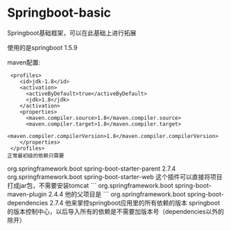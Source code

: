 # Springboot-basic
Springboot基础框架，可以在此基础上进行拓展


使用的是springboot 1.5.9

maven配置:
```
 <profiles>
    <id>jdk-1.8</id>
    <activation>
      <activeByDefault>true</activeByDefault>
      <jdk>1.8</jdk>
    </activation>
    <properties>
      <maven.compiler.source>1.8</maven.compiler.source>
      <maven.compiler.target>1.8</maven.compiler.target>
      <maven.compiler.compilerVersion>1.8</maven.compiler.compilerVersion>
    </properties>
 </profiles>
正常最初级的依赖只需要
```
<parent>
     <groupId>org.springframework.boot</groupId>
     <artifactId>spring-boot-starter-parent</artifactId>
     <version>2.7.4</version>
     <relativePath/> <!-- lookup parent from repository -->
</parent>
<dependencies>
     <dependency>
     <groupId>org.springframework.boot</groupId>
     <artifactId>spring-boot-starter-web</artifactId>
     </dependency>
</dependencies>
这个插件可以直接将项目打成jar包，不需要安装tomcat
```
<build>
     <plugins>
     <plugin><!-- 这个插件可以将应用打成一个jar包-->
        <groupId>org.springframework.boot</groupId>
        <artifactId>spring-boot-maven-plugin</artifactId>
        <version>2.4.4</version>
     </plugin>
     </plugins>
</build>
他的父项目是
```
<parent>
    <groupId>org.springframework.boot</groupId>
    <artifactId>spring-boot-dependencies</artifactId>
    <version>2.7.4</version>
</parent>
他来掌控springboot应用里的所有依赖的版本 springboot的版本控制中心，以后导入所有的依赖是不需要加版本号（dependencies以外的除开）
